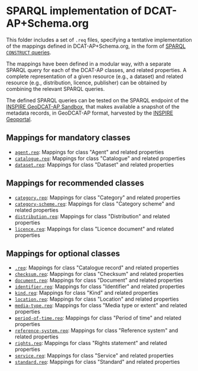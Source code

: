<h1>SPARQL implementation of DCAT-AP+Schema.org</h1>
<p>This folder includes a set of <code>.req</code> files, specifying a tentative implementation of the mappings defined in DCAT-AP+Schema.org, in the form of <a target="_blank" href="https://www.w3.org/TR/sparql11-query/#construct">SPARQL <code>CONSTRUCT</code> queries</a>.</p>
<p>The mappings have been defined in a modular way, with a separate SPARQL query for each of the DCAT-AP classes, and related properties. A complete representation of a given resource (e.g., a dataset) and related resource (e.g., distribution, licence, publisher) can be obtained by combining the relevant SPARQL queries.</p>
<p>The defined SPARQL queries can be tested on the SPARQL endpoint of the <a target="_blank" href="http://inspire-sandbox.jrc.ec.europa.eu/geodcat-ap/">INSPIRE GeoDCAT-AP Sandbox</a>, that makes available a snapshot of the metadata records, in GeoDCAT-AP format, harvested by the <a target="_blank" href="http://inspire-geoportal.ec.europa.eu/">INSPIRE Geoportal</a>.</p>
<h2>Mappings for mandatory classes</h2>
<ul>
<li><a href="./agent.req"><code>agent.req</code></a>: Mappings for class "Agent" and related properties</li>
<li><a href="./catalogue.req"><code>catalogue.req</code></a>: Mappings for class "Catalogue" and related properties</li>
<li><a href="./dataset.req"><code>dataset.req</code></a>: Mappings for class "Dataset" and related properties</li>
</ul>
<h2>Mappings for recommended classes</h2>
<ul>
<li><a href="./category.req"><code>category.req</code></a>: Mappings for class "Category" and related properties</li>
<li><a href="./category-scheme.req"><code>category-scheme.req</code></a>: Mappings for class "Category scheme" and related properties</li>
<li><a href="./distribution.req"><code>distribution.req</code></a>: Mappings for class "Distribution" and related properties</li>
<li><a href="./licence.req"><code>licence.req</code></a>: Mappings for class "Licence document" and related properties</li>
</ul>
<h2>Mappings for optional classes</h2>
<ul>
<li><a href="./catalogue-record.req"><code>.req</code></a>: Mappings for class "Catalogue record" and related properties</li>
<li><a href="./checksum.req"><code>checksum.req</code></a>: Mappings for class "Checksum" and related properties</li>
<li><a href="./document.req"><code>document.req</code></a>: Mappings for class "Document" and related properties</li>
<li><a href="./identifier.req"><code>identifier.req</code></a>: Mappings for class "Identifier" and related properties</li>
<li><a href="./kind.req"><code>kind.req</code></a>: Mappings for class "Kind" and related properties</li>
<li><a href="./location.req"><code>location.req</code></a>: Mappings for class "Location" and related properties</li>
<li><a href="./media-type.req"><code>media-type.req</code></a>: Mappings for class "Media type or extent" and related properties</li>
<li><a href="./period-of-time.req"><code>period-of-time.req</code></a>: Mappings for class "Period of time" and related properties</li>
<li><a href="./reference-system.req"><code>reference-system.req</code></a>: Mappings for class "Reference system" and related properties</li>
<li><a href="./rights.req"><code>rights.req</code></a>: Mappings for class "Rights statement" and related properties</li>
<li><a href="./service.req"><code>service.req</code></a>: Mappings for class "Service" and related properties</li>
<li><a href="./standard.req"><code>standard.req</code></a>: Mappings for class "Standard" and related properties</li>
</ul>

